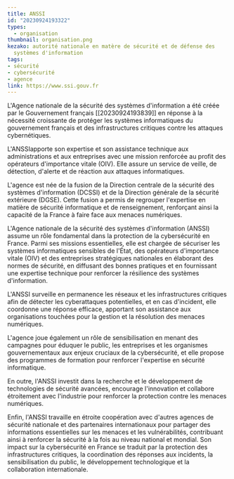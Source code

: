 ```yaml
---
title: ANSSI
id: "20230924193322"
types:
  - organisation
thumbnail: organisation.png
kezako: autorité nationale en matère de sécurité et de défense des
  systèmes d'information
tags:
- sécurité
- cybersécurité
- agence
link: https://www.ssi.gouv.fr
---
```

 L'Agence nationale de la sécurité des systèmes d'information a été créée par le Gouvernement français [[20230924193839]] en réponse à la nécessité croissante de protéger les systèmes informatiques du gouvernement français et des infrastructures critiques contre les attaques cybernétiques. 

L'ANSSIapporte son expertise et son assistance technique aux administrations et aux entreprises avec une mission renforcée au profit des opérateurs d'importance vitale (OIV). Elle assure un service de veille, de détection, d'alerte et de réaction aux attaques informatiques.

 L'agence est née de la fusion de la Direction centrale de la sécurité des systèmes d'information (DCSSI) et de la Direction générale de la sécurité extérieure (DGSE). Cette fusion a permis de regrouper l'expertise en matière de sécurité informatique et de renseignement, renforçant ainsi la capacité de la France à faire face aux menaces numériques.

L'Agence nationale de la sécurité des systèmes d'information (ANSSI) assume un rôle fondamental dans la protection de la cybersécurité en France. Parmi ses missions essentielles, elle est chargée de sécuriser les systèmes informatiques sensibles de l'État, des opérateurs d'importance vitale (OIV) et des entreprises stratégiques nationales en élaborant des normes de sécurité, en diffusant des bonnes pratiques et en fournissant une expertise technique pour renforcer la résilience des systèmes d'information.

L'ANSSI surveille en permanence les réseaux et les infrastructures critiques afin de détecter les cyberattaques potentielles, et en cas d'incident, elle coordonne une réponse efficace, apportant son assistance aux organisations touchées pour la gestion et la résolution des menaces numériques.

L'agence joue également un rôle de sensibilisation en menant des campagnes pour éduquer le public, les entreprises et les organismes gouvernementaux aux enjeux cruciaux de la cybersécurité, et elle propose des programmes de formation pour renforcer l'expertise en sécurité informatique.

En outre, l'ANSSI investit dans la recherche et le développement de technologies de sécurité avancées, encourage l'innovation et collabore étroitement avec l'industrie pour renforcer la protection contre les menaces numériques.

Enfin, l'ANSSI travaille en étroite coopération avec d'autres agences de sécurité nationale et des partenaires internationaux pour partager des informations essentielles sur les menaces et les vulnérabilités, contribuant ainsi à renforcer la sécurité à la fois au niveau national et mondial. Son impact sur la cybersécurité en France se traduit par la protection des infrastructures critiques, la coordination des réponses aux incidents, la sensibilisation du public, le développement technologique et la collaboration internationale.
